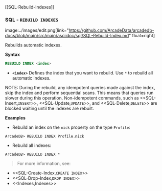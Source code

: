 [[SQL-Rebuild-Indexes]]
### SQL - `REBUILD INDEXES` 
image:../images/edit.png[link="https://github.com/ArcadeData/arcadedb-docs/blob/main/src/main/asciidoc/sql/SQL-Rebuild-Index.md" float=right]

Rebuilds automatic indexes.

**Syntax**

```sql
REBUILD INDEX <index>
```

- **`<index>`** Defines the index that you want to rebuild.  Use `*` to rebuild all automatic indexes.

NOTE: During the rebuild, any idempotent queries made against the index, skip the index and perform sequential scans.  This means that queries run slower during this operation.  Non-idempotent commands, such as <<SQL-Insert,`INSERT`>>, <<SQL-Update,`UPDATE`>>, and <<SQL-Delete,`DELETE`>> are blocked waiting until the indexes are rebuilt.

**Examples**

- Rebuild an index on the `nick` property on the type `Profile`:

```
ArcadeDB> REBUILD INDEX Profile.nick
```

- Rebuild all indexes:
  
```
ArcadeDB> REBUILD INDEX *
```

>For more information, see:

- <<SQL-Create-Index,`CREATE INDEX`>>
- <<SQL-Drop-Index,`DROP INDEX`>>
- <<Indexes,Indexes>>
